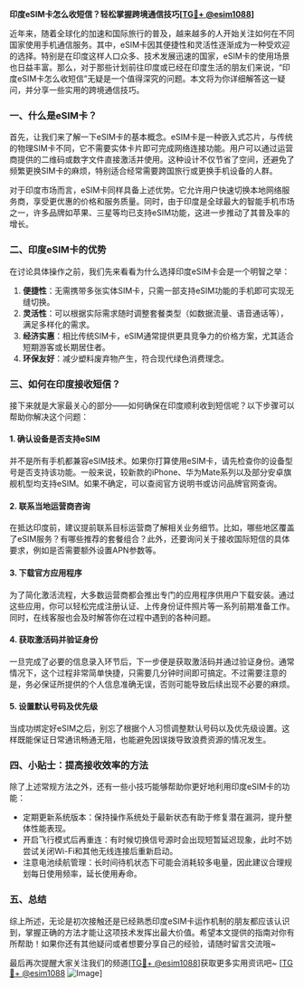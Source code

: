 **印度eSIM卡怎么收短信？轻松掌握跨境通信技巧[[TG💪+ @esim1088](https://t.me/s/esim1088)]**

近年来，随着全球化的加速和国际旅行的普及，越来越多的人开始关注如何在不同国家使用手机通信服务。其中，eSIM卡因其便捷性和灵活性逐渐成为一种受欢迎的选择。特别是在印度这样人口众多、技术发展迅速的国家，eSIM卡的使用场景也日益丰富。那么，对于那些计划前往印度或已经在印度生活的朋友们来说，“印度eSIM卡怎么收短信”无疑是一个值得深究的问题。本文将为你详细解答这一疑问，并分享一些实用的跨境通信技巧。

### 一、什么是eSIM卡？

首先，让我们来了解一下eSIM卡的基本概念。eSIM卡是一种嵌入式芯片，与传统的物理SIM卡不同，它不需要实体卡片即可完成网络连接功能。用户可以通过运营商提供的二维码或数字文件直接激活并使用。这种设计不仅节省了空间，还避免了频繁更换SIM卡的麻烦，特别适合经常需要跨国旅行或更换手机设备的人群。

对于印度市场而言，eSIM卡同样具备上述优势。它允许用户快速切换本地网络服务商，享受更优惠的价格和服务质量。同时，由于印度是全球最大的智能手机市场之一，许多品牌如苹果、三星等均已支持eSIM功能，这进一步推动了其普及率的增长。

### 二、印度eSIM卡的优势

在讨论具体操作之前，我们先来看看为什么选择印度eSIM卡会是一个明智之举：

1. **便捷性**：无需携带多张实体SIM卡，只需一部支持eSIM功能的手机即可实现无缝切换。
2. **灵活性**：可以根据实际需求随时调整套餐类型（如数据流量、语音通话等），满足多样化的需求。
3. **经济实惠**：相比传统SIM卡，eSIM通常提供更具竞争力的价格方案，尤其适合短期游客或长期居住者。
4. **环保友好**：减少塑料废弃物产生，符合现代绿色消费理念。

### 三、如何在印度接收短信？

接下来就是大家最关心的部分——如何确保在印度顺利收到短信呢？以下步骤可以帮助你解决这个问题：

#### 1. 确认设备是否支持eSIM
并不是所有手机都兼容eSIM技术。如果你打算使用eSIM卡，请先检查你的设备型号是否支持该功能。一般来说，较新款的iPhone、华为Mate系列以及部分安卓旗舰机型均支持eSIM。如果不确定，可以查阅官方说明书或访问品牌官网查询。

#### 2. 联系当地运营商咨询
在抵达印度前，建议提前联系目标运营商了解相关业务细节。比如，哪些地区覆盖了eSIM服务？有哪些推荐的套餐组合？此外，还要询问关于接收国际短信的具体要求，例如是否需要额外设置APN参数等。

#### 3. 下载官方应用程序
为了简化激活流程，大多数运营商都会推出专门的应用程序供用户下载安装。通过这些应用，你可以轻松完成注册认证、上传身份证件照片等一系列前期准备工作。同时，在线客服也会及时解答你在过程中遇到的各种问题。

#### 4. 获取激活码并验证身份
一旦完成了必要的信息录入环节后，下一步便是获取激活码并通过验证身份。通常情况下，这个过程非常简单快捷，只需要几分钟时间即可搞定。不过需要注意的是，务必保证所提供的个人信息准确无误，否则可能导致后续出现不必要的麻烦。

#### 5. 设置默认号码及优先级
当成功绑定好eSIM之后，别忘了根据个人习惯调整默认号码以及优先级设置。这样既能保证日常通讯畅通无阻，也能避免因误拨导致浪费资源的情况发生。

### 四、小贴士：提高接收效率的方法

除了上述常规方法之外，还有一些小技巧能够帮助你更好地利用印度eSIM卡的功能：

- 定期更新系统版本：保持操作系统处于最新状态有助于修复潜在漏洞，提升整体性能表现。
- 开启飞行模式后再重连：有时候切换信号源时会出现短暂延迟现象，此时不妨尝试关闭Wi-Fi和其他无线连接后重新启动。
- 注意电池续航管理：长时间待机状态下可能会消耗较多电量，因此建议合理规划每日使用频率，延长使用寿命。

### 五、总结

综上所述，无论是初次接触还是已经熟悉印度eSIM卡运作机制的朋友都应该认识到，掌握正确的方法才能让这项技术发挥出最大价值。希望本文提供的指南对你有所帮助！如果你还有其他疑问或者想要分享自己的经验，请随时留言交流哦~

最后再次提醒大家关注我们的频道[[TG💪+ @esim1088](https://t.me/s/esim1088)]获取更多实用资讯吧~ [[TG💪+ @esim1088](https://t.me/s/esim1088) ![Image](https://i.postimg.cc/4NQfJmqS/Snipaste-2025-05-13-00-14-12.png)]